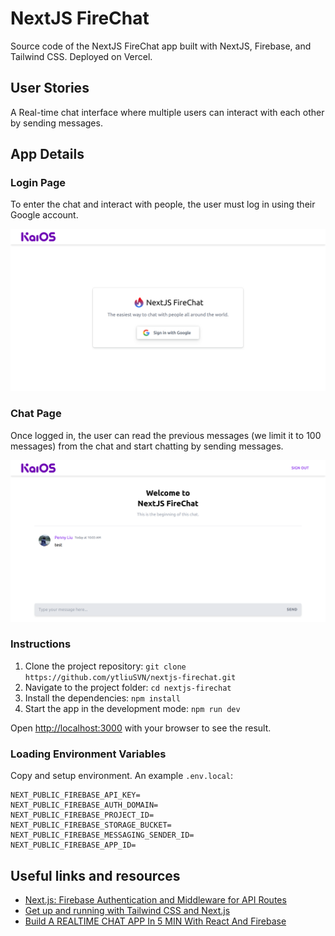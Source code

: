 # NextJS FireChat

Source code of the NextJS FireChat app built with NextJS, Firebase, and Tailwind CSS. Deployed on Vercel.


## User Stories

A Real-time chat interface where multiple users can interact with each other by sending messages.


## App Details

### Login Page

To enter the chat and interact with people, the user must log in using their Google account.

![Login Page](./public/assets/login.png)

### Chat Page

Once logged in, the user can read the previous messages (we limit it to 100 messages) from the chat and start chatting by sending messages.

![Chat Page](./public/assets/room.png)

### Instructions

1. Clone the project repository: `git clone https://github.com/ytliuSVN/nextjs-firechat.git`
2. Navigate to the project folder: `cd nextjs-firechat`
3. Install the dependencies: `npm install`
4. Start the app in the development mode: `npm run dev`

Open [http://localhost:3000](http://localhost:3000) with your browser to see the result.


### Loading Environment Variables

Copy and setup environment. An example `.env.local`:

```
NEXT_PUBLIC_FIREBASE_API_KEY=
NEXT_PUBLIC_FIREBASE_AUTH_DOMAIN=
NEXT_PUBLIC_FIREBASE_PROJECT_ID=
NEXT_PUBLIC_FIREBASE_STORAGE_BUCKET=
NEXT_PUBLIC_FIREBASE_MESSAGING_SENDER_ID=
NEXT_PUBLIC_FIREBASE_APP_ID=
```

## Useful links and resources

- [Next.js: Firebase Authentication and Middleware for API Routes](https://dev.to/dingran/next-js-firebase-authentication-and-middleware-for-api-routes-29m1)
- [Get up and running with Tailwind CSS and Next.js](https://dev.to/notrab/get-up-and-running-with-tailwind-css-and-next-js-3a73)
- [Build A REALTIME CHAT APP In 5 MIN With React And Firebase](https://alterclass.io/blog/build-a-realtime-chat-app-in-5-min-with-react-and-firebase)
